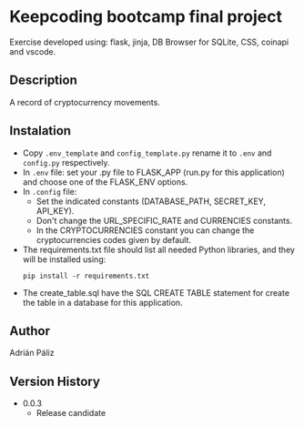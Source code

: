 # Keepcoding bootcamp final project

Exercise developed using: flask, jinja, DB Browser for SQLite, CSS, coinapi and vscode.

## Description

A record of cryptocurrency movements. 

## Instalation

- Copy `.env_template` and `config_template.py` rename it to `.env` and `config.py` respectively.
- In `.env` file: set your .py file to FLASK_APP (run.py for this application) and choose one of the FLASK_ENV options.
- In `.config` file: 
    - Set the indicated constants (DATABASE_PATH, SECRET_KEY, API_KEY). 
    - Don't change the URL_SPECIFIC_RATE and CURRENCIES constants. 
    - In the CRYPTOCURRENCIES constant you can change the cryptocurrencies codes given by default. 
- The requirements.txt file should list all needed Python libraries, and they will be installed using: 
    ```
    pip install -r requirements.txt
    ```
- The create_table.sql have the SQL CREATE TABLE statement for create the table in a database for this application.

## Author

Adrián Páliz

## Version History

* 0.0.3
    * Release candidate